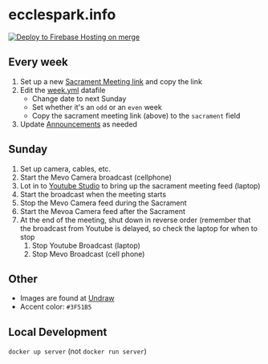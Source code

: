 # ecclespark.info

[![Deploy to Firebase Hosting on merge](https://github.com/jloosli/ecclespark-info/actions/workflows/firebase-hosting-merge.yml/badge.svg)](https://github.com/jloosli/ecclespark-info/actions/workflows/firebase-hosting-merge.yml)

## Every week

1. Set up a new [Sacrament Meeting link](https://studio.youtube.com/channel/UCbq1hkTjdy6dKzQmbLDQk9g/livestreaming) and copy the link
2. Edit the [week.yml](data/week.yml) datafile
   * Change date to next Sunday
   * Set whether it's an `odd` or an `even` week
   * Copy the sacrament meeting link (above) to the `sacrament` field
3. Update [Announcements](content/_index.md) as needed

## Sunday

1. Set up camera, cables, etc.
2. Start the Mevo Camera broadcast (cellphone)
3. Lot in to [Youtube Studio](https://studio.youtube.com/channel/UCbq1hkTjdy6dKzQmbLDQk9g/livestreaming) to bring up the sacrament 
   meeting feed (laptop)
4. Start the broadcast when the meeting starts
5. Stop the Mevo Camera feed during the Sacrament
6. Start the Mevoa Camera feed after the Sacrament
7. At the end of the meeting, shut down in reverse order (remember that the broadcast from Youtube is delayed, so check the laptop for when to stop
   1. Stop Youtube Broadcast (laptop)
   2. Stop Mevo Broadcast (cell phone)

## Other

* Images are found at [Undraw](https://undraw.co/search)
* Accent color: `#3F51B5`

## Local Development

`docker up server` (not `docker run server`)